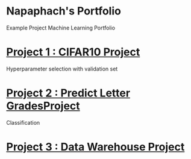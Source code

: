 # Napaphach's Portfolio
Example Project Machine Learning Portfolio

# [Project 1 : CIFAR10 Project](https://github.com/NapaphachJ/CIFAR10-Project)
Hyperparameter selection with validation set

# [Project 2 : Predict Letter GradesProject](https://github.com/NapaphachJ/Predict-Letter-Grades-Project)
Classification 

# [Project 3 : Data Warehouse Project](https://github.com/NapaphachJ/Data-Warehouse-Project)

